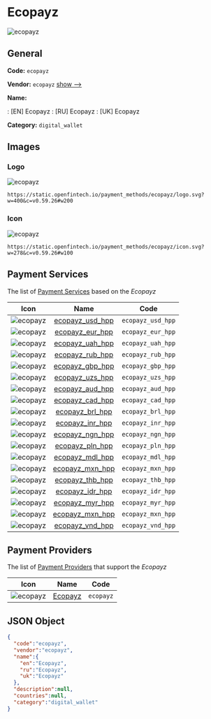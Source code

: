 
# Ecopayz 
![ecopayz](https://static.openfintech.io/payment_methods/ecopayz/logo.svg?w=400&c=v0.59.26#w200)  

## General 
**Code:** `ecopayz` 
 
**Vendor:** `ecopayz` [show -->](/vendors/ecopayz/) 
 
**Name:** 
 
:	[EN] Ecopayz 
:	[RU] Ecopayz 
:	[UK] Ecopayz 
 
**Category:** `digital_wallet` 
 

## Images 

### Logo 
![ecopayz](https://static.openfintech.io/payment_methods/ecopayz/logo.svg?w=400&c=v0.59.26#w200)  

```
https://static.openfintech.io/payment_methods/ecopayz/logo.svg?w=400&c=v0.59.26#w200
```  

### Icon 
![ecopayz](https://static.openfintech.io/payment_methods/ecopayz/icon.svg?w=278&c=v0.59.26#w100)  

```
https://static.openfintech.io/payment_methods/ecopayz/icon.svg?w=278&c=v0.59.26#w100
```  

## Payment Services 
 
The list of [Payment Services](/payment-services/) based on the _Ecopayz_ 

|Icon|Name|Code| 
|:---:|:---:|:---:| 
|![ecopayz](https://static.openfintech.io/payment_methods/ecopayz/icon.svg?w=278&c=v0.59.26#w100) |[ecopayz_usd_hpp](/payment-services/ecopayz_usd_hpp/)|`ecopayz_usd_hpp`| 
|![ecopayz](https://static.openfintech.io/payment_methods/ecopayz/icon.svg?w=278&c=v0.59.26#w100) |[ecopayz_eur_hpp](/payment-services/ecopayz_eur_hpp/)|`ecopayz_eur_hpp`| 
|![ecopayz](https://static.openfintech.io/payment_methods/ecopayz/icon.svg?w=278&c=v0.59.26#w100) |[ecopayz_uah_hpp](/payment-services/ecopayz_uah_hpp/)|`ecopayz_uah_hpp`| 
|![ecopayz](https://static.openfintech.io/payment_methods/ecopayz/icon.svg?w=278&c=v0.59.26#w100) |[ecopayz_rub_hpp](/payment-services/ecopayz_rub_hpp/)|`ecopayz_rub_hpp`| 
|![ecopayz](https://static.openfintech.io/payment_methods/ecopayz/icon.svg?w=278&c=v0.59.26#w100) |[ecopayz_gbp_hpp](/payment-services/ecopayz_gbp_hpp/)|`ecopayz_gbp_hpp`| 
|![ecopayz](https://static.openfintech.io/payment_methods/ecopayz/icon.svg?w=278&c=v0.59.26#w100) |[ecopayz_uzs_hpp](/payment-services/ecopayz_uzs_hpp/)|`ecopayz_uzs_hpp`| 
|![ecopayz](https://static.openfintech.io/payment_methods/ecopayz/icon.svg?w=278&c=v0.59.26#w100) |[ecopayz_aud_hpp](/payment-services/ecopayz_aud_hpp/)|`ecopayz_aud_hpp`| 
|![ecopayz](https://static.openfintech.io/payment_methods/ecopayz/icon.svg?w=278&c=v0.59.26#w100) |[ecopayz_cad_hpp](/payment-services/ecopayz_cad_hpp/)|`ecopayz_cad_hpp`| 
|![ecopayz](https://static.openfintech.io/payment_methods/ecopayz/icon.svg?w=278&c=v0.59.26#w100) |[ecopayz_brl_hpp](/payment-services/ecopayz_brl_hpp/)|`ecopayz_brl_hpp`| 
|![ecopayz](https://static.openfintech.io/payment_methods/ecopayz/icon.svg?w=278&c=v0.59.26#w100) |[ecopayz_inr_hpp](/payment-services/ecopayz_inr_hpp/)|`ecopayz_inr_hpp`| 
|![ecopayz](https://static.openfintech.io/payment_methods/ecopayz/icon.svg?w=278&c=v0.59.26#w100) |[ecopayz_ngn_hpp](/payment-services/ecopayz_ngn_hpp/)|`ecopayz_ngn_hpp`| 
|![ecopayz](https://static.openfintech.io/payment_methods/ecopayz/icon.svg?w=278&c=v0.59.26#w100) |[ecopayz_pln_hpp](/payment-services/ecopayz_pln_hpp/)|`ecopayz_pln_hpp`| 
|![ecopayz](https://static.openfintech.io/payment_methods/ecopayz/icon.svg?w=278&c=v0.59.26#w100) |[ecopayz_mdl_hpp](/payment-services/ecopayz_mdl_hpp/)|`ecopayz_mdl_hpp`| 
|![ecopayz](https://static.openfintech.io/payment_methods/ecopayz/icon.svg?w=278&c=v0.59.26#w100) |[ecopayz_mxn_hpp](/payment-services/ecopayz_mxn_hpp/)|`ecopayz_mxn_hpp`| 
|![ecopayz](https://static.openfintech.io/payment_methods/ecopayz/icon.svg?w=278&c=v0.59.26#w100) |[ecopayz_thb_hpp](/payment-services/ecopayz_thb_hpp/)|`ecopayz_thb_hpp`| 
|![ecopayz](https://static.openfintech.io/payment_methods/ecopayz/icon.svg?w=278&c=v0.59.26#w100) |[ecopayz_idr_hpp](/payment-services/ecopayz_idr_hpp/)|`ecopayz_idr_hpp`| 
|![ecopayz](https://static.openfintech.io/payment_methods/ecopayz/icon.svg?w=278&c=v0.59.26#w100) |[ecopayz_myr_hpp](/payment-services/ecopayz_myr_hpp/)|`ecopayz_myr_hpp`| 
|![ecopayz](https://static.openfintech.io/payment_methods/ecopayz/icon.svg?w=278&c=v0.59.26#w100) |[ecopayz_mxn_hpp](/payment-services/ecopayz_mxn_hpp/)|`ecopayz_mxn_hpp`| 
|![ecopayz](https://static.openfintech.io/payment_methods/ecopayz/icon.svg?w=278&c=v0.59.26#w100) |[ecopayz_vnd_hpp](/payment-services/ecopayz_vnd_hpp/)|`ecopayz_vnd_hpp`| 
 

## Payment Providers 
 
The list of [Payment Providers](/payment-providers/) that support the _Ecopayz_ 

|Icon|Name|Code| 
|:---:|:---:|:---:| 
|![ecopayz](https://static.openfintech.io/payment_providers/ecopayz/icon.svg?w=278&c=v0.59.26#w100) |[Ecopayz](/payment-providers/ecopayz/)|`ecopayz`| 
 

## JSON Object 

```json
{
  "code":"ecopayz",
  "vendor":"ecopayz",
  "name":{
    "en":"Ecopayz",
    "ru":"Ecopayz",
    "uk":"Ecopayz"
  },
  "description":null,
  "countries":null,
  "category":"digital_wallet"
}
```  
